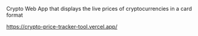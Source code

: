 Crypto Web App that displays the live prices of cryptocurrencies in a card format

https://crypto-price-tracker-tool.vercel.app/
